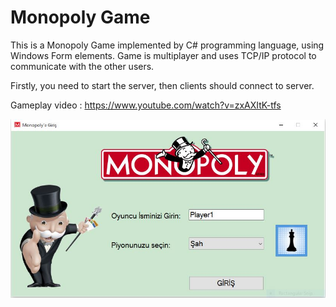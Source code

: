 # Monopoly Game
This is a Monopoly Game implemented by C# programming language, using Windows Form elements. 
Game is multiplayer and uses TCP/IP protocol to communicate with the other users.

Firstly, you need to start the server, then clients should connect to server.


Gameplay video : https://www.youtube.com/watch?v=zxAXItK-tfs


![alt tag](https://github.com/kubilayakca/Monopoly_Game/blob/master/sc1.JPG)
